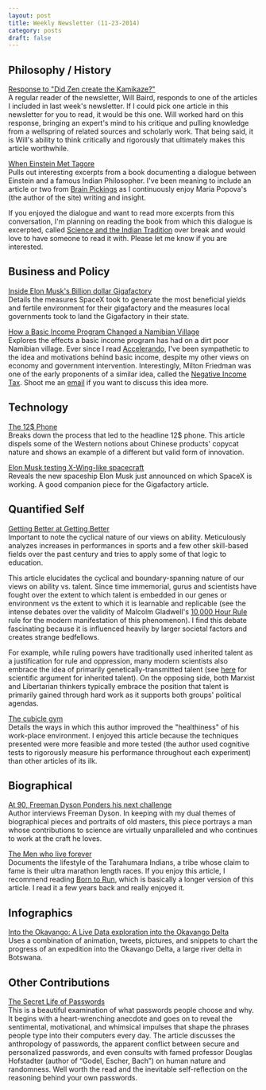 ```yaml
---
layout: post
title: Weekly Newsletter (11-23-2014)
category: posts
draft: false
---
```


## Philosophy / History
[Response to "Did Zen create the Kamikaze?"](http://krazemon.github.io/posts/response-to-nl11162014/)  
A regular reader of the newsletter, Will Baird, responds to one of the articles I included in last week's newsletter. If I could pick one article in this newsletter for you to read, it would be this one. Will worked hard on this response, bringing an expert's mind to his critique and pulling knowledge from a wellspring of related sources and scholarly work. That being said, it is Will's ability to think critically and rigorously that ultimately makes this article worthwhile.

[When Einstein Met Tagore](http://www.brainpickings.org/2012/04/27/when-einstein-met-tagore/)  
Pulls out interesting excerpts from a book documenting a dialogue between Einstein and a famous Indian Philosopher. I've been meaning to include an article or two from [Brain Pickings](www.brainpickings.org) as I continuously enjoy Maria Popova's (the author of the site) writing and insight. 

If you enjoyed the dialogue and want to read more excerpts from this conversation, I'm planning on reading the book from which this dialogue is excerpted, called [Science and the Indian Tradition](http://www.amazon.com/exec/obidos/ASIN/0415481341/braipick-20) over break and would love to have someone to read it with. Please let me know if you are interested.

## Business and Policy
[Inside Elon Musk's Billion dollar Gigafactory](http://fortune.com/inside-elon-musks-billion-dollar-gigafactory/)  
Details the measures SpaceX took to generate the most beneficial yields and fertile environment for their gigafactory and the measures local governments took to land the Gigafactory in their state.

[How a Basic Income Program Changed a Namibian Village](http://www.spiegel.de/international/world/a-new-approach-to-aid-how-a-basic-income-program-saved-a-namibian-village-a-642310.html)  
Explores the effects a basic income program has had on a dirt poor Namibian village. Ever since I read [Accelerando](http://www.amazon.com/Accelerando-Singularity-Charles-Stross/dp/0441014151), I've been sympathetic to the idea and motivations behind basic income, despite my other views on economy and government intervention. Interestingly, Milton Friedman was one of the early proponents of a similar idea, called the [Negative Income Tax](https://www.youtube.com/watch?v=xtpgkX588nM). Shoot me an [email](mailto:stephenmalina@gmail.com) if you want to discuss this idea more.

## Technology
[The 12$ Phone](http://www.bunniestudios.com/blog/?page_id=3107)  
Breaks down the process that led to the headline 12$ phone. This article dispels some of the Western notions about Chinese products' copycat nature and shows an example of a different but valid form of innovation.

[Elon Musk testing X-Wing-like spacecraft](http://techcrunch.com/2014/11/22/space-x-x-wing-rocket-drone-landing-pads/)  
Reveals the new spaceship Elon Musk just announced on which SpaceX is working. A good companion piece for the Gigafactory article.

## Quantified Self
[Getting Better at Getting Better](http://www.newyorker.com/magazine/2014/11/10/better-time)  
Important to note the cyclical nature of our views on ability.
Meticulously analyzes increases in performances in sports and a few other skill-based fields over the past century and tries to apply some of that logic to education.  

This article elucidates the cyclical and boundary-spanning nature of our views on ability vs. talent. Since time immemorial, gurus and scientists have fought over the extent to which talent is embedded in our genes or environment vs the extent to which it is learnable and replicable (see the intense debates over the validity of Malcolm Gladwell's [10,000 Hour Rule](http://en.wikipedia.org/wiki/Outliers_\(book\)) rule for the modern manifestation of this phenomenon). I find this debate fascinating because it is influenced heavily by larger societal factors and creates strange bedfellows.

For example, while ruling powers have traditionally used inherited talent as a justification for rule and oppression, many modern scientists also embrace the idea of primarily genetically-transmitted talent (see [here](http://www.slate.com/articles/health_and_science/science/2014/09/malcolm_gladwell_s_10_000_hour_rule_for_deliberate_practice_is_wrong_genes.html) for scientific argument for inherited talent). On the opposing side, both Marxist and Libertarian thinkers typically embrace the position that talent is primarily gained through hard work as it supports both groups' political agendas.

[The cubicle gym](http://www.vox.com/2014/11/12/7186667/office-fitness-exercises-stretches)  
Details the ways in which this author improved the "healthiness" of his work-place environment. I enjoyed this article because the techniques presented were more feasible and more tested (the author used cognitive tests to rigorously measure his performance throughout each experiment) than other articles of its ilk.

## Biographical
[At 90, Freeman Dyson Ponders his next challenge](http://www.wired.com/2014/03/quanta-freeman-dyson-qa/)  
Author interviews Freeman Dyson. In keeping with my dual themes of biographical pieces and portraits of old masters, this piece portrays a man whose contributions to science are virtually unparalleled and who continues to work at the craft he loves.

[The Men who live forever](http://www.menshealth.com/fitness/men-who-live-forever)  
Documents the lifestyle of the Tarahumara Indians, a tribe whose claim to fame is their ultra marathon length races. If you enjoy this article, I recommend reading [Born to Run](http://www.amazon.com/Born-Run-Hidden-Superathletes-Greatest/dp/0307279189), which is basically a longer version of this article. I read it a few years back and really enjoyed it.

## Infographics
[Into the Okavango: A Live Data exploration into the Okavango Delta](http://intotheokavango.org/)  
Uses a combination of animation, tweets, pictures, and snippets to chart the progress of an expedition into the Okavango Delta, a large river delta in Botswana.

## Other Contributions
[The Secret Life of Passwords](http://www.nytimes.com/2014/11/19/magazine/the-secret-life-of-passwords.html?ref=technology&assetType=nyt_now&_r=0)  
This is a beautiful examination of what passwords people choose and why. It begins with a heart-wrenching anecdote and goes on to reveal the sentimental, motivational, and whimsical impulses that shape the phrases people type into their computers every day. The article discusses the anthropology of passwords, the apparent conflict between secure and personalized passwords, and even consults with famed professor Douglas Hofstadter (author of “Godel, Escher, Bach”) on human nature and randomness. Well worth the read and the inevitable self-reflection on the reasoning behind your own passwords.